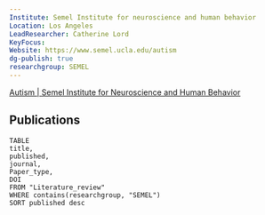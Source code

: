 ```yaml
---
Institute: Semel Institute for neuroscience and human behavior
Location: Los Angeles
LeadResearcher: Catherine Lord
KeyFocus: 
Website: https://www.semel.ucla.edu/autism
dg-publish: true
researchgroup: SEMEL
---
```


[Autism | Semel Institute for Neuroscience and Human Behavior](https://www.semel.ucla.edu/autism)

## Publications

```dataview 
TABLE
title, 
published,
journal,
Paper_type,
DOI
FROM "Literature_review"
WHERE contains(researchgroup, "SEMEL")
SORT published desc 
```
